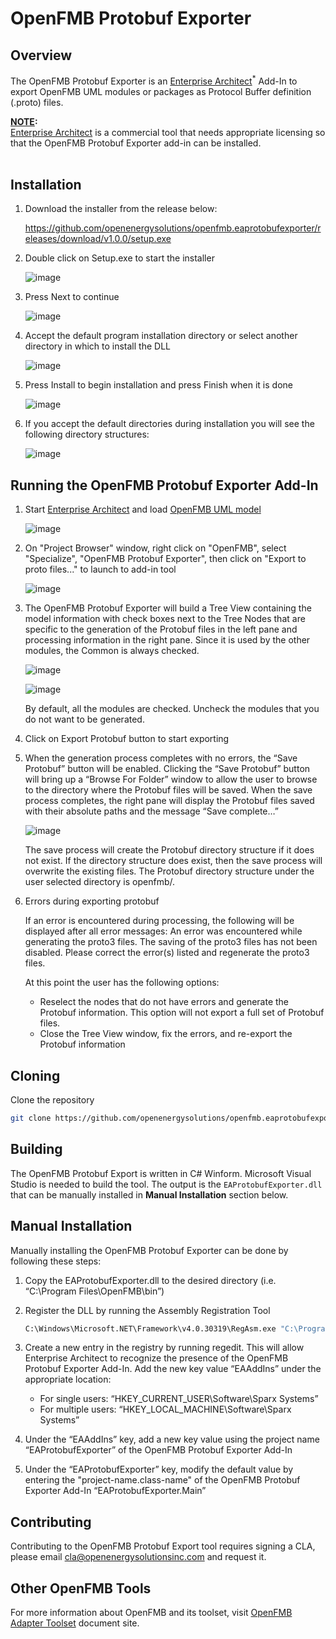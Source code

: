 # OpenFMB Protobuf Exporter

## Overview

The OpenFMB Protobuf Exporter is an [Enterprise Architect](https://sparxsystems.com/)<sup>*</sup> Add-In to export OpenFMB UML modules or packages as Protocol Buffer definition (.proto) files.

**<ins>NOTE</ins>:<br/>**
[Enterprise Architect](https://sparxsystems.com/) is a commercial tool that needs appropriate licensing so that the OpenFMB Protobuf Exporter add-in can be installed.<br/><br/>

## Installation

1. Download the installer from the release below:

    https://github.com/openenergysolutions/openfmb.eaprotobufexporter/releases/download/v1.0.0/setup.exe

2. Double click on Setup.exe to start the installer

    ![image](https://user-images.githubusercontent.com/43071770/154144736-8b2e03f6-8cbc-4ed9-b898-eb089890cd31.png)

3. Press Next to continue

    ![image](https://user-images.githubusercontent.com/43071770/154144951-d8662d99-ac49-4fe4-9d76-f7d614693f0d.png)

4. Accept the default program installation directory or select another directory in which to install the DLL

    ![image](https://user-images.githubusercontent.com/43071770/154145129-1f4bc9ed-aa13-4f44-9bfd-1c059e407598.png)

5. Press Install to begin installation and press Finish when it is done

    ![image](https://user-images.githubusercontent.com/43071770/154145486-7b87137c-c4c8-4985-ba8f-de77067f8957.png)


6. If you accept the default directories during installation you will see the following directory structures:

    ![image](https://user-images.githubusercontent.com/43071770/154145959-ac782b09-3129-4113-a900-65e52ed98840.png)

## Running the OpenFMB Protobuf Exporter Add-In

1. Start [Enterprise Architect](https://sparxsystems.com/) and load [OpenFMB UML model](https://gitlab.com/openfmb/pim/ops/-/blob/master/OpenFMB%20Operational%20Model%20(61850-CIM)%20(v2.0.0).eap)

    ![image](https://user-images.githubusercontent.com/43071770/154147105-4cd939b7-c508-46b0-a5fd-085b506ebb58.png)

2. On "Project Browser" window, right click on "OpenFMB", select "Specialize", "OpenFMB Protobuf Exporter", then click on "Export to proto files..." to launch to add-in tool

    ![image](https://user-images.githubusercontent.com/43071770/154147389-1c02048f-5bba-4357-89fc-a05838870679.png)

3. The OpenFMB Protobuf Exporter will build a Tree View containing the model information with check boxes next to the Tree Nodes that are specific to the generation of the Protobuf files in the left pane and processing information in the right pane. Since it is used by the other modules, the Common is always checked.

    ![image](https://user-images.githubusercontent.com/43071770/154147925-f3482a91-5103-4d0c-8e34-46c4c981c7ad.png)

    ![image](https://user-images.githubusercontent.com/43071770/154148027-246620b8-41bf-4499-b391-5d57dfb972e1.png)
    
    By default, all the modules are checked.  Uncheck the modules that you do not want to be generated.

4. Click on Export Protobuf button to start exporting

5. When the generation process completes with no errors, the “Save Protobuf” button will be enabled. Clicking the “Save Protobuf” button will bring up a “Browse For Folder” window to allow the user to browse to the directory where the Protobuf files will be saved. When the save process completes, the right pane will display the Protobuf files saved with their absolute paths and the message “Save complete…”

    ![image](https://user-images.githubusercontent.com/43071770/154149301-3034a786-a12c-49a7-80db-f2ec29414444.png)

    The save process will create the Protobuf directory structure if it does not exist. If the directory structure does exist, then the save process will overwrite the existing files. The Protobuf directory structure under the user selected directory is openfmb/<Protobuf Module Name>.

6. Errors during exporting protobuf

    If an error is encountered during processing, the following will be displayed after all error messages:
    An error was encountered while generating the proto3 files.
    The saving of the proto3 files has not been disabled.
    Please correct the error(s) listed and regenerate the proto3 files.

    At this point the user has the following options:
    - Reselect the nodes that do not have errors and generate the Protobuf information. This option will not export a full set of Protobuf files.
    - Close the Tree View window, fix the errors, and re-export the Protobuf information

## Cloning

Clone the repository 

```bash
git clone https://github.com/openenergysolutions/openfmb.eaprotobufexporter.git
```

## Building

The OpenFMB Protobuf Export is written in C# Winform.  Microsoft Visual Studio is needed to build the tool.  The output is the `EAProtobufExporter.dll` that can be manually installed in **Manual Installation** section below.

## Manual Installation

Manually installing the OpenFMB Protobuf Exporter can be done by following these steps:
1.	Copy the EAProtobufExporter.dll to the desired directory (i.e. “C:\Program Files\OpenFMB\bin”)

2.	Register the DLL by running the Assembly Registration Tool
    ```bash
    C:\Windows\Microsoft.NET\Framework\v4.0.30319\RegAsm.exe "C:\Program Files\OpenFMB\bin\EAProtobufExporter.dll" /codebase
    ```
3.	Create a new entry in the registry by running regedit. This will allow Enterprise Architect to recognize the presence of the OpenFMB Protobuf Exporter Add-In. Add the new key value “EAAddIns” under the appropriate location:
    - For single users: “HKEY_CURRENT_USER\Software\Sparx Systems”
    - For multiple users: “HKEY_LOCAL_MACHINE\Software\Sparx Systems”
    
4.	Under the “EAAddIns” key, add a new key value using the project name “EAProtobufExporter” of the OpenFMB Protobuf Exporter Add-In

5.	Under the “EAProtobufExporter” key, modify the default value by entering the "project-name.class-name" of the OpenFMB Protobuf Exporter Add-In “EAProtobufExporter.Main”

## Contributing

Contributing to the OpenFMB Protobuf Export tool requires signing a CLA, please email cla@openenergysolutionsinc.com and
request it.

## Other OpenFMB Tools

For more information about OpenFMB and its toolset, visit [OpenFMB Adapter Toolset](https://openfmb.openenergysolutions.com/) document site.
